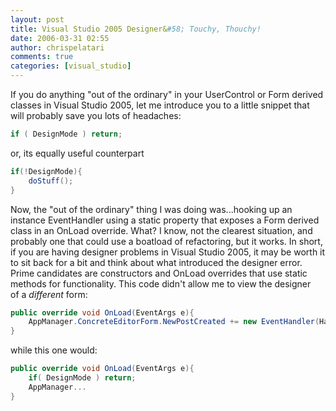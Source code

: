 ```yaml
---
layout: post
title: Visual Studio 2005 Designer&#58; Touchy, Thouchy!
date: 2006-03-31 02:55
author: chrispelatari
comments: true
categories: [visual_studio]
---
```


If you do anything "out of the ordinary" in your UserControl or Form derived
classes in Visual Studio 2005, let me introduce you to a little snippet that
will probably save you lots of headaches:

```csharp
if ( DesignMode ) return;
```

or, its equally useful counterpart

```csharp
if(!DesignMode){
	doStuff();
}
```

Now, the "out of the ordinary" thing I was doing was...hooking up an instance
EventHandler using a static property that exposes a Form derived class in an
OnLoad override. What? I know, not the clearest situation, and probably one that
could use a boatload of refactoring, but it works. In short, if you are having
designer problems in Visual Studio 2005, it may be worth it to sit back for a
bit and think about what introduced the designer error. Prime candidates are
constructors and OnLoad overrides that use static methods for functionality.
This code didn't allow me to view the designer of a
<em>different </em>form:

```csharp
public override void OnLoad(EventArgs e){
	AppManager.ConcreteEditorForm.NewPostCreated += new EventHandler(HandleNewPost);
}
```

while this one would:

```csharp
public override void OnLoad(EventArgs e){
	if( DesignMode ) return;
	AppManager...
}
```
